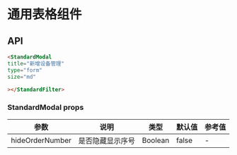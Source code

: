 # 通用表格组件

## API

```html
<StandardModal 
title="新增设备管理"
type="form"
size="md"

></StandardFilter>
```
### StandardModal props
| 参数      | 说明                                      | 类型         | 默认值 | 参考值 |
|----------|------------------------------------------|-------------|-------|-------|
| hideOrderNumber | 是否隐藏显示序号 | Boolean | false |- |

